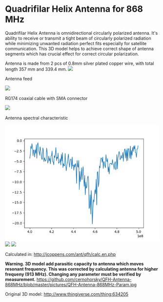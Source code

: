 # Quadrifilar Helix Antenna for 868 MHz
Quadrifilar Helix Antenna is omnidirectional circularly polarized antenna. It's ability to receive or transmit a tight beam of
circularly polarized radiation while minimizing unwanted radiation perfect fits especially for satellite communication. This 3D model helps to achieve correct shape of antenna segments which has crucial effect for correct circular polarization.

Antenna is made from 2 pcs of 0.8mm silver plated copper wire, with total length 357 mm and 339.4 mm. 
<img src="https://github.com/cernohorsky/QFH-Antenna-868MHz/blob/master/pictures/QFH-Antenna-868MHz.jpg" width="400" />

Antenna feed

<img src="https://github.com/cernohorsky/QFH-Antenna-868MHz/blob/master/pictures/QFH-Antenna-868MHz-feed.jpg" width="400" />

RG174 coaxial cable with SMA connector

<img src="https://github.com/cernohorsky/QFH-Antenna-868MHz/blob/master/pictures/QFH-Antenna-868MHz-connector.jpg" width="400" />

Antenna spectral characteristic

<img src="https://github.com/cernohorsky/QFH-Antenna-868MHz/blob/master/pictures/QFH-Antenna-868MHz-S11.png" />
<img src="https://github.com/cernohorsky/QFH-Antenna-868MHz/blob/master/pictures/QFH-Antenna-868MHz-SmithChart.png" />
<img src="https://github.com/cernohorsky/QFH-Antenna-868MHz/blob/master/pictures/QFH-Antenna-868MHz-VSWR.png" />

Calculated in:
http://jcoppens.com/ant/qfh/calc.en.php

<b>Warning. 3D model add parasitic capacity to antenna which moves resonant frequency. This was corrected by calculating antenna for higher frequeny (913 MHz). Changing any parameter must be verified by measurement.</b>
https://github.com/cernohorsky/QFH-Antenna-868MHz/blob/master/pictures/QFH-Antenna-868MHz-Param.jpg

Original 3D model:
http://www.thingiverse.com/thing:634205
